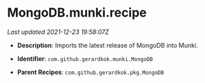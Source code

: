 # MongoDB.munki.recipe

_Last updated 2021-12-23 19:58:07Z_

- **Description**: Imports the latest release of MongoDB into Munki.

- **Identifier**: `com.github.gerardkok.munki.MongoDB`

- **Parent Recipes**: `com.github.gerardkok.pkg.MongoDB`